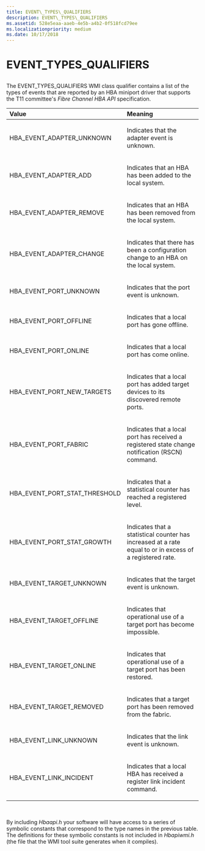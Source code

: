 ```yaml
---
title: EVENT\_TYPES\_QUALIFIERS
description: EVENT\_TYPES\_QUALIFIERS
ms.assetid: 528e5eaa-aaeb-4e5b-a4b2-0f518fcd79ee
ms.localizationpriority: medium
ms.date: 10/17/2018
---
```


# EVENT\_TYPES\_QUALIFIERS


## <span id="ddk_event_type_qualifiers_kr"></span><span id="DDK_EVENT_TYPE_QUALIFIERS_KR"></span>


The EVENT\_TYPES\_QUALIFIERS WMI class qualifier contains a list of the types of events that are reported by an HBA miniport driver that supports the T11 committee's *Fibre Channel HBA API* specification.

<table>
<colgroup>
<col width="50%" />
<col width="50%" />
</colgroup>
<thead>
<tr class="header">
<th align="left">Value</th>
<th align="left">Meaning</th>
</tr>
</thead>
<tbody>
<tr class="odd">
<td align="left"><p>HBA_EVENT_ADAPTER_UNKNOWN</p></td>
<td align="left"><p>Indicates that the adapter event is unknown.</p></td>
</tr>
<tr class="even">
<td align="left"><p>HBA_EVENT_ADAPTER_ADD</p></td>
<td align="left"><p>Indicates that an HBA has been added to the local system.</p></td>
</tr>
<tr class="odd">
<td align="left"><p>HBA_EVENT_ADAPTER_REMOVE</p></td>
<td align="left"><p>Indicates that an HBA has been removed from the local system.</p></td>
</tr>
<tr class="even">
<td align="left"><p>HBA_EVENT_ADAPTER_CHANGE</p></td>
<td align="left"><p>Indicates that there has been a configuration change to an HBA on the local system.</p></td>
</tr>
<tr class="odd">
<td align="left"><p>HBA_EVENT_PORT_UNKNOWN</p></td>
<td align="left"><p>Indicates that the port event is unknown.</p></td>
</tr>
<tr class="even">
<td align="left"><p>HBA_EVENT_PORT_OFFLINE</p></td>
<td align="left"><p>Indicates that a local port has gone offline.</p></td>
</tr>
<tr class="odd">
<td align="left"><p>HBA_EVENT_PORT_ONLINE</p></td>
<td align="left"><p>Indicates that a local port has come online.</p></td>
</tr>
<tr class="even">
<td align="left"><p>HBA_EVENT_PORT_NEW_TARGETS</p></td>
<td align="left"><p>Indicates that a local port has added target devices to its discovered remote ports.</p></td>
</tr>
<tr class="odd">
<td align="left"><p>HBA_EVENT_PORT_FABRIC</p></td>
<td align="left"><p>Indicates that a local port has received a registered state change notification (RSCN) command.</p></td>
</tr>
<tr class="even">
<td align="left"><p>HBA_EVENT_PORT_STAT_THRESHOLD</p></td>
<td align="left"><p>Indicates that a statistical counter has reached a registered level.</p></td>
</tr>
<tr class="odd">
<td align="left"><p>HBA_EVENT_PORT_STAT_GROWTH</p></td>
<td align="left"><p>Indicates that a statistical counter has increased at a rate equal to or in excess of a registered rate.</p></td>
</tr>
<tr class="even">
<td align="left"><p>HBA_EVENT_TARGET_UNKNOWN</p></td>
<td align="left"><p>Indicates that the target event is unknown.</p></td>
</tr>
<tr class="odd">
<td align="left"><p>HBA_EVENT_TARGET_OFFLINE</p></td>
<td align="left"><p>Indicates that operational use of a target port has become impossible.</p></td>
</tr>
<tr class="even">
<td align="left"><p>HBA_EVENT_TARGET_ONLINE</p></td>
<td align="left"><p>Indicates that operational use of a target port has been restored.</p></td>
</tr>
<tr class="odd">
<td align="left"><p>HBA_EVENT_TARGET_REMOVED</p></td>
<td align="left"><p>Indicates that a target port has been removed from the fabric.</p></td>
</tr>
<tr class="even">
<td align="left"><p>HBA_EVENT_LINK_UNKNOWN</p></td>
<td align="left"><p>Indicates that the link event is unknown.</p></td>
</tr>
<tr class="odd">
<td align="left"><p>HBA_EVENT_LINK_INCIDENT</p></td>
<td align="left"><p>Indicates that a local HBA has received a register link incident command.</p></td>
</tr>
</tbody>
</table>

 

By including *Hbaapi.h* your software will have access to a series of symbolic constants that correspond to the type names in the previous table. The definitions for these symbolic constants is not included in *Hbapiwmi.h* (the file that the WMI tool suite generates when it compiles).

 

 





